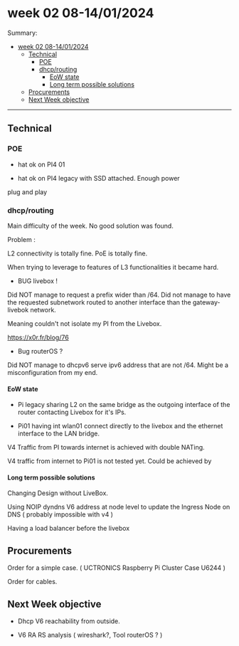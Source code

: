 # week 02 08-14/01/2024

Summary:

- [week 02 08-14/01/2024](#week-02-08-14012024)
  - [Technical](#technical)
    - [POE](#poe)
    - [dhcp/routing](#dhcprouting)
      - [EoW state](#eow-state)
      - [Long term possible solutions](#long-term-possible-solutions)
  - [Procurements](#procurements)
  - [Next Week objective](#next-week-objective)

---

## Technical

### POE

- hat ok on PI4 01

- hat ok on PI4 legacy with SSD attached. Enough power

plug and play


### dhcp/routing

Main difficulty of the week. No good solution was found.

Problem :

L2 connectivity is totally fine. PoE is totally fine. 

When trying to leverage to features of L3 functionalities it became hard.

- BUG livebox !

Did NOT manage to request a prefix wider than /64. Did not manage to have the requested subnetwork routed to another interface than the gateway-livebok network.

Meaning couldn't not isolate my PI from the Livebox. 

https://x0r.fr/blog/76

- Bug routerOS ?

Did NOT manage to dhcpv6 serve ipv6 address that are not /64. Might be a misconfiguration from my end.

#### EoW state

- Pi legacy sharing L2 on the same bridge as the outgoing interface of the router contacting Livebox for it's IPs.

- Pi01 having int wlan01 connect directly to the livebox and the ethernet interface to the LAN bridge.

V4 Traffic from PI towards internet is achieved with double NATing.

V4 traffic from internet to Pi01 is not tested yet. Could be achieved by 

#### Long term possible solutions

Changing Design without LiveBox.

Using NOIP dyndns V6 address at node level to update the Ingress Node on DNS ( probably impossible with v4 )

Having a load balancer before the livebox

## Procurements

Order for a simple case. ( UCTRONICS Raspberry Pi Cluster Case U6244  )

Order for cables.

## Next Week objective

- Dhcp V6 reachability from outside.

- V6 RA RS analysis ( wireshark?, Tool routerOS ? )
